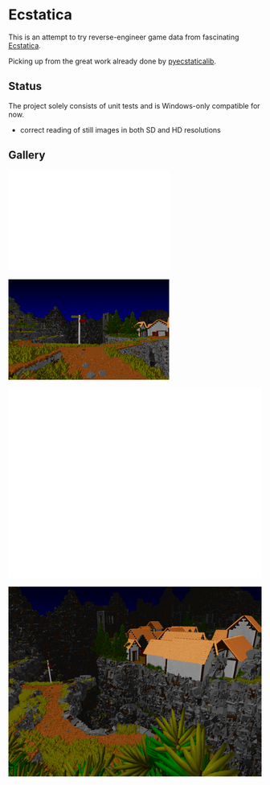 # Ecstatica

This is an attempt to try reverse-engineer game data from fascinating [Ecstatica](https://en.wikipedia.org/wiki/Ecstatica).

Picking up from the great work already done by [pyecstaticalib](https://github.com/fHachenberg/pyecstaticalib).

## Status

The project solely consists of unit tests and is Windows-only compatible for now.

- correct reading of still images in both SD and HD resolutions

## Gallery

![](https://github.com/aybe/Ecstatica/blob/master/.docs/0099-depth-raw.png)

![](https://github.com/aybe/Ecstatica/blob/master/.docs/0099-image-raw.png)

![](https://github.com/aybe/Ecstatica/blob/master/.docs/0096-depth-rle.png)

![](https://github.com/aybe/Ecstatica/blob/master/.docs/0096-image-rle.png)

